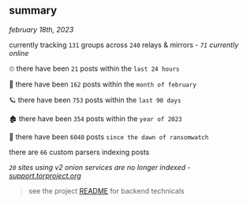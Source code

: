
## summary
_february 18th, 2023_

currently tracking `131` groups across `240` relays & mirrors - _`71` currently online_

⏲ there have been `21` posts within the `last 24 hours`

🦈 there have been `162` posts within the `month of february`

🪐 there have been `753` posts within the `last 90 days`

🏚 there have been `354` posts within the `year of 2023`

🦕 there have been `6040` posts `since the dawn of ransomwatch`

there are `66` custom parsers indexing posts

_`20` sites using v2 onion services are no longer indexed - [support.torproject.org](https://support.torproject.org/onionservices/v2-deprecation/)_

> see the project [README](https://github.com/joshhighet/ransomwatch#ransomwatch--) for backend technicals
